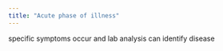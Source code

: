 ```yaml
---
title: "Acute phase of illness"
---
```

specific symptoms occur and lab analysis can identify disease

